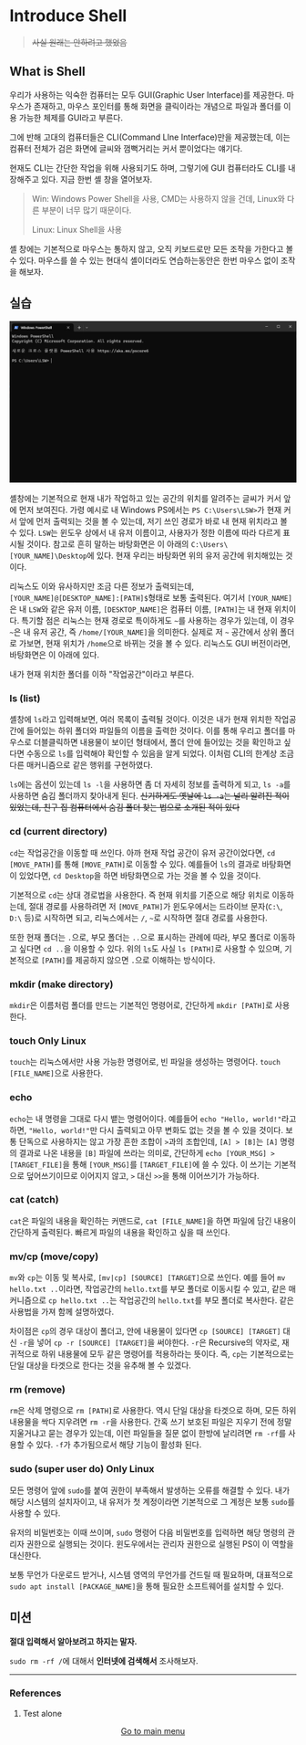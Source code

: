 # Introduce Shell

> ~~사실 원래는 안하려고 했었음~~

## What is Shell

우리가 사용하는 익숙한 컴퓨터는 모두 GUI(Graphic User Interface)를 제공한다. 마우스가 존재하고, 마우스 포인터를 통해 화면을 클릭이라는 개념으로 파일과 폴더를 이용 가능한 체제를 GUI라고 부른다.

그에 반해 고대의 컴퓨터들은 CLI(Command LIne Interface)만을 제공했는데, 이는 컴퓨터 전체가 검은 화면에 글씨와 껌뻑거리는 커서 뿐이었다는 얘기다.

현재도 CLI는 간단한 작업을 위해 사용되기도 하며, 그렇기에 GUI 컴퓨터라도 CLI를 내장해주고 있다. 지금 한번 셸 창을 열어보자.

> Win: Windows Power Shell을 사용, CMD는 사용하지 않을 건데, Linux와 다른 부분이 너무 많기 때문이다.
>
> Linux: Linux Shell을 사용
>

셸 창에는 기본적으로 마우스는 통하지 않고, 오직 키보드로만 모든 조작을 가한다고 볼 수 있다. 마우스를 쓸 수 있는 현대식 셸이더라도 연습하는동안은 한번 마우스 없이 조작을 해보자.

## 실습

![](./res/image01.png)

셸창에는 기본적으로 현재 내가 작업하고 있는 공간의 위치를 알려주는 글씨가 커서 앞에 먼저 보여진다. 가령 예시로 내 Windows PS에서는 `PS C:\Users\LSW>`가 현재 커서 앞에 먼저 출력되는 것을 볼 수 있는데, 저기 쓰인 경로가 바로 내 현재 위치라고 볼 수 있다. `LSW`는 윈도우 상에서 내 유저 이름이고, 사용자가 정한 이름에 따라 다르게 표시될 것이다. 참고로 흔히 말하는 바탕화면은 이 아래의 `C:\Users\[YOUR_NAME]\Desktop`에 있다. 현재 우리는 바탕화면 위의 유저 공간에 위치해있는 것이다.

리눅스도 이와 유사하지만 조금 다른 정보가 출력되는데, `[YOUR_NAME]@[DESKTOP_NAME]:[PATH]$`형태로 보통 출력된다. 여기서 `[YOUR_NAME]`은 내 `LSW`와 같은 유저 이름, `[DESKTOP_NAME]`은 컴퓨터 이름, `[PATH]`는 내 현재 위치이다. 특기할 점은 리눅스는 현재 경로로 특이하게도 `~`를 사용하는 경우가 있는데, 이 경우 `~`은 내 유저 공간, 즉 `/home/[YOUR_NAME]`을 의미한다. 실제로 저 `~` 공간에서 상위 폴더로 가보면, 현재 위치가 `/home`으로 바뀌는 것을 볼 수 있다. 리눅스도 GUI 버전이라면, 바탕화면은 이 아래에 있다.

내가 현재 위치한 폴더를 이하 "작업공간"이라고 부른다.

### ls (list)

셸창에 `ls`라고 입력해보면, 여러 목록이 출력될 것이다. 이것은 내가 현재 위치한 작업공간에 들어있는 하위 폴더와 파일들의 이름을 출력한 것이다. 이를 통해 우리고 폴더를 마우스로 더블클릭하면 내용물이 보이던 형태에서, 폴더 안에 들어있는 것을 확인하고 싶다면 수동으로 `ls`를 입력해야 확인할 수 있음을 알게 되었다. 이처럼 CLI의 한계상 조금 다른 매커니즘으로 같은 행위를 구현하였다.

`ls`에는 옵션이 있는데 `ls -l`을 사용하면 좀 더 자세히 정보를 출력하게 되고, `ls -a`를 사용하면 숨김 폴더까지 찾아내게 된다. ~~신기하게도 옛날에 `ls -a`는 널리 알려진 적이 있었는데, 친구 집 컴퓨터에서 숨김 폴더 찾는 법으로 소개된 적이 있다~~

### cd (current directory)

`cd`는 작업공간을 이동할 때 쓰인다. 아까 현재 작업 공간이 유저 공간이었다면, `cd [MOVE_PATH]`를 통해 `[MOVE_PATH]`로 이동할 수 있다. 예를들어 `ls`의 결과로 바탕화면이 있었다면, `cd Desktop`을 하면 바탕화면으로 가는 것을 볼 수 있을 것이다.

기본적으로 `cd`는 상대 경로법을 사용한다. 즉 현재 위치를 기준으로 해당 위치로 이동하는데, 절대 경로를 사용하려면 저 `[MOVE_PATH]`가 윈도우에서는 드라이브 문자(`C:\`, `D:\` 등)로 시작하면 되고, 리눅스에서는 `/`, `~`로 시작하면 절대 경로를 사용한다.

또한 현재 폴더는 `.`으로, 부모 폴더는 `..`으로 표시하는 관례에 따라, 부모 폴더로 이동하고 싶다면 `cd ..`을 이용할 수 있다. 위의 `ls`도 사실 `ls [PATH]`로 사용할 수 있으며, 기본적으로 `[PATH]`를 제공하지 않으면 `.`으로 이해하는 방식이다.

### mkdir (make directory)

`mkdir`은 이름처럼 폴더를 만드는 기본적인 명령어로, 간단하게 `mkdir [PATH]`로 사용한다.

### touch **Only Linux**

`touch`는 리눅스에서만 사용 가능한 명령어로, 빈 파일을 생성하는 명령어다. `touch [FILE_NAME]`으로 사용한다.

### echo

`echo`는 내 명령을 그대로 다시 뱉는 명령어이다. 예를들어 `echo "Hello, world!"`라고 하면, `"Hello, world!"`만 다시 출력되고 아무 변화도 없는 것을 볼 수 있을 것이다. 보통 단독으로 사용하지는 않고 가장 흔한 조합이 `>`과의 조합인데, `[A] > [B]`는 `[A]` 명령의 결과로 나온 내용을 `[B]` 파일에 쓰라는 의미로, 간단하게 `echo [YOUR_MSG] > [TARGET_FILE]`을 통해 `[YOUR_MSG]`를 `[TARGET_FILE]`에 쓸 수 있다. 이 쓰기는 기본적으로 덮어쓰기이므로 이어지지 않고, `>` 대신 `>>`을 통해 이어쓰기가 가능하다.

### cat (catch)

`cat`은 파일의 내용을 확인하는 커맨드로, `cat [FILE_NAME]`을 하면 파일에 담긴 내용이 간단하게 출력된다. 빠르게 파일의 내용을 확인하고 싶을 때 쓰인다.

### mv/cp (move/copy)

`mv`와 `cp`는 이동 및 복사로, `[mv|cp] [SOURCE] [TARGET]`으로 쓰인다. 예를 들어 `mv hello.txt ..`이라면, 작업공간의 `hello.txt`를 부모 폴더로 이동시킬 수 있고, 같은 매커니즘으로 `cp hello.txt ..`는 작업공간의 `hello.txt`를 부모 폴더로 복사한다. 같은 사용법을 가져 함께 설명하였다.

차이점은 `cp`의 경우 대상이 폴더고, 안에 내용물이 있다면 `cp [SOURCE] [TARGET]` 대신 `-r`을 넣어 `cp -r [SOURCE] [TARGET]`을 써야한다. `-r`은 Recursive의 약자로, 재귀적으로 하위 내용물에 모두 같은 명령어를 적용하라는 뜻이다. 즉, `cp`는 기본적으로는 단일 대상을 타겟으로 한다는 것을 유추해 볼 수 있겠다.

### rm (remove)

`rm`은 삭제 명령으로 `rm [PATH]`로 사용한다. 역시 단일 대상을 타겟으로 하며, 모든 하위 내용물을 싹다 지우려면 `rm -r`을 사용한다. 간혹 쓰기 보호된 파일은 지우기 전에 정말 지울거냐고 묻는 경우가 있는데, 이런 파일들을 질문 없이 한방에 날리려면 `rm -rf`를 사용할 수 있다. `-f`가 추가됨으로서 해당 기능이 활성화 된다.

### sudo (super user do) **Only Linux**

모든 명령어 앞에 `sudo`를 붙여 권한이 부족해서 발생하는 오류를 해결할 수 있다. 내가 해당 시스템의 설치자이고, 내 유저가 첫 계정이라면 기본적으로 그 계정은 보통 `sudo`를 사용할 수 있다.

유저의 비밀번호는 이때 쓰이며, `sudo` 명령어 다음 비밀번호를 입력하면 해당 명령의 관리자 권한으로 실행되는 것이다. 윈도우에서는 관리자 권한으로 실행된 PS이 이 역할을 대신한다.

보통 무언가 다운로드 받거나, 시스템 영역의 무언가를 건드릴 때 필요하며, 대표적으로 `sudo apt install [PACKAGE_NAME]`을 통해 필요한 소프트웨어를 설치할 수 있다.

## 미션

**절대 입력해서 알아보려고 하지는 말자.**

`sudo rm -rf /`에 대해서 **인터넷에 검색해서** 조사해보자.

---

### References
1. Test alone

<p align=center><a href="../README.md">Go to main menu</a></p>
